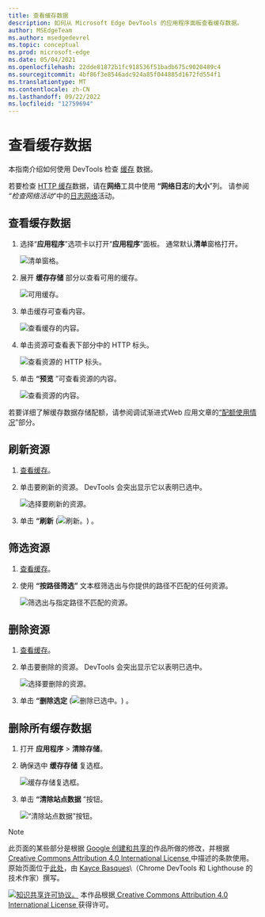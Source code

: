 ```yaml
---
title: 查看缓存数据
description: 如何从 Microsoft Edge DevTools 的应用程序面板查看缓存数据。
author: MSEdgeTeam
ms.author: msedgedevrel
ms.topic: conceptual
ms.prod: microsoft-edge
ms.date: 05/04/2021
ms.openlocfilehash: 22dde81872b1fc918536f51badb675c9020489c4
ms.sourcegitcommit: 4bf86f3e8546adc924a85f044885d1672fd554f1
ms.translationtype: MT
ms.contentlocale: zh-CN
ms.lasthandoff: 09/22/2022
ms.locfileid: "12759694"
---
```

<!-- Copyright Kayce Basques

   Licensed under the Apache License, Version 2.0 (the "License");
   you may not use this file except in compliance with the License.
   You may obtain a copy of the License at

       https://www.apache.org/licenses/LICENSE-2.0

   Unless required by applicable law or agreed to in writing, software
   distributed under the License is distributed on an "AS IS" BASIS,
   WITHOUT WARRANTIES OR CONDITIONS OF ANY KIND, either express or implied.
   See the License for the specific language governing permissions and
   limitations under the License.  -->
# <a name="view-cache-data"></a>查看缓存数据

本指南介绍如何使用 DevTools 检查 [缓存](https://developer.mozilla.org/docs/Web/API/Cache) 数据。

若要检查 [HTTP 缓存](https://developer.mozilla.org/docs/Web/HTTP/Caching)数据，请在**网络**工具中使用 **“网络日志**的**大小**”列。  请参阅 _“检查网络活动_”中的[日志网络](../network/index.md#log-network-activity)活动。


<!-- ====================================================================== -->
## <a name="view-cache-data"></a>查看缓存数据

1. 选择“**应用程序**”选项卡以打开“**应用程序**”面板。  通常默认**清单**窗格打开。

   ![清单窗格。](../media/storage-application-manifest.msft.png)

1. 展开 **缓存存储** 部分以查看可用的缓存。

   ![可用缓存。](../media/storage-application-cache-storage.msft.png)

1. 单击缓存可查看内容。

   ![查看缓存的内容。](../media/storage-application-cache-storage-domain-root-headers.msft.png)

1. 单击资源可查看表下部分中的 HTTP 标头。

   ![查看资源的 HTTP 标头。](../media/storage-application-cache-storage-index-headers.msft.png)

1. 单击 **“预览** ”可查看资源的内容。

   ![查看资源的内容。](../media/storage-application-cache-storage-domain-js-preview.msft.png)

若要详细了解缓存数据存储配额，请参阅调试渐进式Web 应用文章的[“配额使用情况](../progressive-web-apps/index.md#quota-usage)”部分。


<!-- ====================================================================== -->
## <a name="refresh-a-resource"></a>刷新资源

1. [查看缓存](#view-cache-data)。
1. 单击要刷新的资源。  DevTools 会突出显示它以表明已选中。

   ![选择要刷新的资源。](../media/storage-application-cache-storage-domain-refresh.msft.png)

1. 单击 **“刷新** (![刷新。](../media/refresh-icon.msft.png)) 。


<!-- ====================================================================== -->
## <a name="filter-resources"></a>筛选资源

1. [查看缓存](#view-cache-data)。

1. 使用 **“按路径筛选”** 文本框筛选出与你提供的路径不匹配的任何资源。

   ![筛选出与指定路径不匹配的资源。](../media/storage-application-cache-storage-filter.msft.png)


<!-- ====================================================================== -->
## <a name="delete-a-resource"></a>删除资源

1. [查看缓存](#view-cache-data)。

1. 单击要删除的资源。  DevTools 会突出显示它以表明已选中。

   ![选择要删除的资源。](../media/storage-application-cache-storage-delete-selected.msft.png)

1. 单击 **“删除选定** (![删除已选中。](../media/delete-icon.msft.png)) 。


<!-- ====================================================================== -->
## <a name="delete-all-cache-data"></a>删除所有缓存数据

1. 打开 **应用程序** > **清除存储**。

1. 确保选中 **缓存存储** 复选框。

   ![缓存存储复选框。](../media/storage-application-clear-storage-cache-storage-checkbox.msft.png)

1. 单击 **“清除站点数据** ”按钮。

   ![“清除站点数据”按钮。](../media/storage-application-clear-storage-cache-storage-checkbox-clear-site-data-button.msft.png)


<!-- ====================================================================== -->
> [!NOTE]
> 此页面的某些部分是根据 [Google 创建和共享的](https://developers.google.com/terms/site-policies)作品所做的修改，并根据[ Creative Commons Attribution 4.0 International License ](https://creativecommons.org/licenses/by/4.0)中描述的条款使用。
> 原始页面位于[此处](https://developer.chrome.com/docs/devtools/storage/cache/)，由 [Kayce Basques](https://developers.google.com/web/resources/contributors#kayce-basques)\（Chrome DevTools 和 Lighthouse 的技术作家）撰写。

[![知识共享许可协议。](../../media/cc-logo/88x31.png)](https://creativecommons.org/licenses/by/4.0)
本作品根据[ Creative Commons Attribution 4.0 International License ](https://creativecommons.org/licenses/by/4.0)获得许可。
